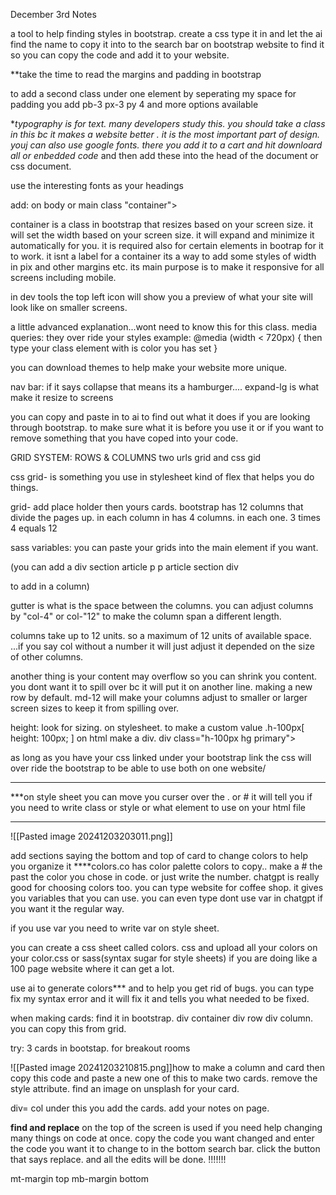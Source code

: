 December 3rd Notes

a tool to help finding styles in bootstrap. create a css type it in and let the ai find the name to copy it into to the search bar on bootstrap website to find it so you can copy the code and add it to your website.

**take the time to read the margins and padding in bootstrap

to add a second class under one element by seperating my space 
for padding you add pb-3
px-3
py 4 and more options available

**typography is for text. many developers study this. you should take a class in this bc it makes a website better
. it is the most important part of design. youj can  also use google fonts. there you add it to a cart and hit downloard all or enbedded code*
and then add these into the head of the document or css document. 

use the interesting fonts as your headings 

add:
on body or main class "container">

container is a class in bootstrap that resizes based on your screen size. it will set the width based on your screen size. it will expand and minimize it automatically for you. it is required also for certain elements in bootrap for it to work. it isnt  a label for a container its a way to add some styles of width in pix and other margins etc. 
its main purpose is to make it responsive for all screens including mobile.

in dev tools the top left icon will show you a preview of what your site will look like on smaller screens.

a little advanced explanation...wont need to know this for this class. 
media queries:
they over ride your styles
example:
@media (width < 720px) {
then type your class element with is color you has set
}

you can download themes to help make your website more unique.

nav bar: if it says collapse that means its a hamburger....
expand-lg
is what make it resize to screens

you can copy and paste in to ai to find out what it does if you are looking through bootstrap.
to make sure what it is before you use it or if you want to remove something that you have coped into your code.

GRID SYSTEM:
ROWS & COLUMNS
two urls
grid and css gid

css grid- is something you use in stylesheet kind of flex that helps you do things.

grid-
add place holder then yours cards.
bootstrap has 12 columns that divide the pages up.
in each column in has 4 columns. in each one. 3 times 4 equals 12

sass variables:
 you can paste your grids into the main element if you want. 

(you can add a div section article p p article section div

to add in a column)

gutter is what is the space between the columns. 
you can adjust columns by "col-4" or col-"12" to make the column span a different length.

columns take up to 12 units. so a maximum of 12 units of available space. ...if you say col without a number it will just adjust it depended on the size of other columns. 

another thing is your content may overflow so you can shrink you content. you dont want it to spill over bc it will put it on another line. making a new row by default. 
md-12 will make your columns adjust to smaller or larger screen sizes to keep it from spilling over. 

height: look for sizing. 
on stylesheet. 
to make a custom value
.h-100px[ 
height: 100px;
]
on html make a div.
div class="h-100px hg primary">

as long as you have your css linked under your bootstrap link the css will over ride the bootstrap to be able to use both on one website/

*****
***on style sheet you can move you curser over the . or # it will tell you if you need to write class or style or what element to use on your html file
*****

![[Pasted image 20241203203011.png]]

add sections saying the bottom and top of card to change colors to help you organize it
****colors.co
has color palette colors to copy..
make a # the past the color you chose in code. or just write the number.
chatgpt is really good for choosing colors too. you can type website for coffee shop.
it gives you variables that you can use. you can even type dont use var in chatgpt if you want it the regular way. 

if you use var you need to write var on style sheet. 

you can create a css sheet called colors. css and upload all your colors on your color.css or sass(syntax sugar for style sheets) if you are doing like a 100 page website where it can get a lot.

use ai to generate colors*** and to help you get rid of bugs. you can type fix my syntax error and it will fix it and tells you what needed to be fixed. 


when making cards: find it in bootstrap. 
div container
div row
div column.
you can copy this from grid. 

try:
3 cards in bootstap. for breakout rooms

![[Pasted image 20241203210815.png]]how to make a column and card
 then copy this code and paste a new one of this to make two cards. remove the style attribute. find an image on unsplash for your card.
  
div= col 
under this you add the cards. add your notes on page.

****find and replace**** on the top of the screen is used if you need help changing many things on code at once. copy the code you want changed and enter the code you want it to change to in the bottom search bar. click the button that says replace. and all the edits will be done. !!!!!!!

mt-margin top
mb-margin bottom